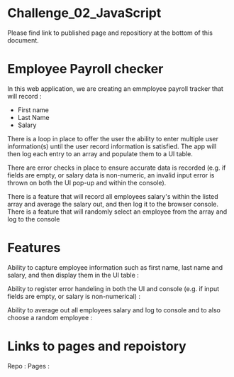 # Challenge_02_JavaScript

Please find link to published page and repositiory at the bottom of this document. 

# Employee Payroll checker

In this web application, we are creating an emmployee payroll tracker that will record :

- First name
- Last Name
- Salary

There is a loop in place to offer the user the ability to enter multiple user information(s) until the user record information is satisfied. 
The app will then log each entry to an array and populate them to a UI table.

There are error checks in place to ensure accurate data is recorded (e.g. if fields are empty, or salary data is non-numeric, an invalid input error is thrown on both the UI pop-up and within the console).

There is a feature that will record all employees salary's within the listed array and average the salary out, and then log it to the browser console. 
There is a feature that will randomly select an employee from the array and log to the console 


# Features 

Ability to capture employee information such as first name, last name and salary, and then display them in the UI table :

Ability to register error handeling in both the UI and console (e.g. if input fields are empty, or salary is non-numerical) :

Ability to average out all employees salary and log to console and to also choose a random employee : 


# Links to pages and repoistory

Repo : 
Pages : 


